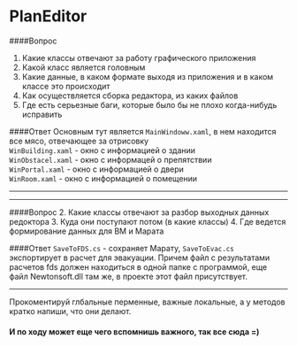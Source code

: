 PlanEditor
==========
####Вопрос
1. Какие классы отвечают за работу графического приложения
  1. Какой класс является головным
  2. Какие данные, в каком формате выходя из приложения и в каком классе это происходит
  3. Как осуществляется сборка редактора, из каких файлов
  4. Где есть серьезные баги, которые было бы не плохо когда-нибудь исправить

####Ответ
Основным тут является ```MainWindoww.xaml```, в нем находится все мясо, отвечающее за отрисовку <br>
```WinBuilding.xaml``` - окно с информацией о здании <br>
```WinObstacel.xaml``` - окно с информацей о препятствии <br>
```WinPortal.xaml``` - окно с информацией о двери <br>
```WinRoom.xaml``` - окно с информацией о помещении <br>

------
------
####Вопрос
2. Какие классы отвечают за разбор выходных данных редоктора
3. Куда они поступают потом (в какие классы)
4. Где ведется формирование данных для ВМ и Марата

####Ответ
```SaveToFDS.cs``` - сохраняет Марату, ```SaveToEvac.cs``` экспортирует в расчет для эвакуации. Причем файл с результатами расчетов fds должен находиться в одной папке с программой, еще файл Newtonsoft.dll там же, в проекте этот файл присутствует.


------ 

Прокоментируй глбальные перменные, важные локальные, а у методов кратко напиши, что они делают.

#### И по ходу может еще чего вспомнишь важного, так все сюда =)

